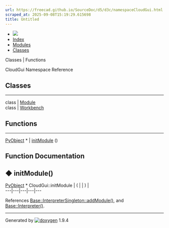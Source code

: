 ```yaml
---
url: https://freecad.github.io/SourceDoc/d5/d3c/namespaceCloudGui.html
scraped_at: 2025-09-08T15:19:29.615698
title: Untitled
---
```


  * [ ![](https://www.freecad.org/svg/logo-freecad.svg) ](https://freecadweb.org "FreeCAD")
  * [Index](../../index.html "Index")
  * [Modules](../../modules.html "Modules list")
  * [Classes](../../annotated.html "Annotated list")

Classes | Functions

CloudGui Namespace Reference

##  Classes  
  
---  
class | [Module](../../d9/df2/classCloudGui_1_1Module.html)  
class | [Workbench](../../dc/dfb/classCloudGui_1_1Workbench.html)  
  
##  Functions  
  
---  
[PyObject](../../df/d1b/classPyObject.html) * | [initModule](../../d5/d3c/namespaceCloudGui.html#a8b11482e780345f0b0c4a79c927ed7f5) ()  
  
## Function Documentation

## ◆ initModule()

[PyObject](../../df/d1b/classPyObject.html) * CloudGui::initModule  | ( | | ) |   
---|---|---|---|---  
  
References
[Base::InterpreterSingleton::addModule()](../../d2/d9e/classBase_1_1InterpreterSingleton.html#af556d495376be43c3d93c9a44e6c15d3),
and
[Base::Interpreter()](../../db/d07/namespaceBase.html#a2ee9c987b769c5d1ed5f2fe69b21d2c9).

* * *

Generated by
[![doxygen](../../doxygen.svg)](https://www.doxygen.org/index.html) 1.9.4

